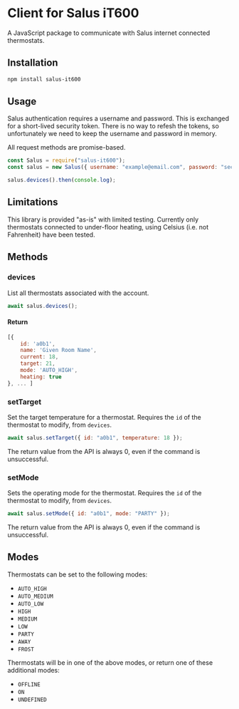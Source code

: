 # Client for Salus iT600

A JavaScript package to communicate with Salus internet connected thermostats.

## Installation

```bash
npm install salus-it600
```

## Usage

Salus authentication requires a username and password. This is exchanged for a short-lived security token. There is no way to refesh the tokens, so unfortunately we need to keep the username and password in memory.

All request methods are promise-based.

```js
const Salus = require("salus-it600");
const salus = new Salus({ username: "example@email.com", password: "secret" });

salus.devices().then(console.log);
```

## Limitations

This library is provided "as-is" with limited testing. Currently only thermostats connected to under-floor heating, using Celsius (i.e. not Fahrenheit) have been tested.

## Methods

### devices

List all thermostats associated with the account.

```js
await salus.devices();
```

#### Return

```js
[{
    id: 'a0b1',
    name: 'Given Room Name',
    current: 18,
    target: 21,
    mode: 'AUTO_HIGH',
    heating: true
}, ... ]
```

### setTarget

Set the target temperature for a thermostat. Requires the `id` of the thermostat to modify, from `devices`.

```js
await salus.setTarget({ id: "a0b1", temperature: 18 });
```

The return value from the API is always 0, even if the command is unsuccessful.

### setMode

Sets the operating mode for the thermostat. Requires the `id` of the thermostat to modify, from `devices`.

```js
await salus.setMode({ id: "a0b1", mode: "PARTY" });
```

The return value from the API is always 0, even if the command is unsuccessful.

## Modes

Thermostats can be set to the following modes:

- `AUTO_HIGH`
- `AUTO_MEDIUM`
- `AUTO_LOW`
- `HIGH`
- `MEDIUM`
- `LOW`
- `PARTY`
- `AWAY`
- `FROST`

Thermostats will be in one of the above modes, or return one of these additional modes:

- `OFFLINE`
- `ON`
- `UNDEFINED`
